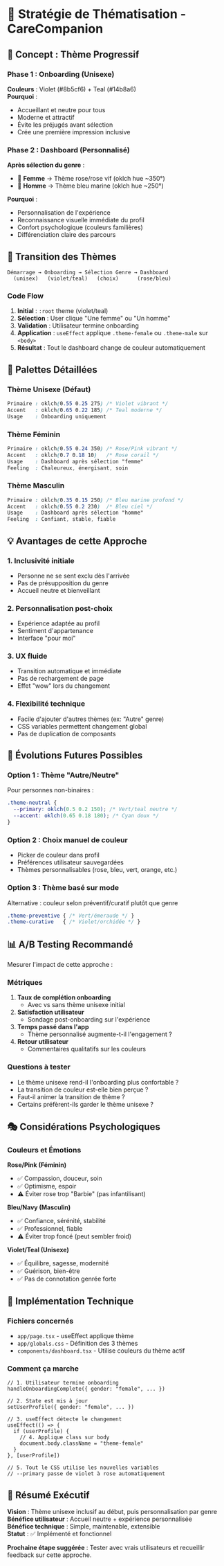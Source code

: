 # 🎨 Stratégie de Thématisation - CareCompanion

## 🎯 Concept : Thème Progressif

### Phase 1 : Onboarding (Unisexe)
**Couleurs** : Violet (#8b5cf6) + Teal (#14b8a6)  
**Pourquoi** : 
- Accueillant et neutre pour tous
- Moderne et attractif
- Évite les préjugés avant sélection
- Crée une première impression inclusive

### Phase 2 : Dashboard (Personnalisé)
**Après sélection du genre** :
- 👩 **Femme** → Thème rose/rose vif (oklch hue ~350°)
- 👨 **Homme** → Thème bleu marine (oklch hue ~250°)

**Pourquoi** :
- Personnalisation de l'expérience
- Reconnaissance visuelle immédiate du profil
- Confort psychologique (couleurs familières)
- Différenciation claire des parcours

## 🔄 Transition des Thèmes

```
Démarrage → Onboarding → Sélection Genre → Dashboard
  (unisex)   (violet/teal)   (choix)      (rose/bleu)
```

### Code Flow
1. **Initial** : `:root` theme (violet/teal)
2. **Sélection** : User clique "Une femme" ou "Un homme"
3. **Validation** : Utilisateur termine onboarding
4. **Application** : `useEffect` applique `.theme-female` ou `.theme-male` sur `<body>`
5. **Résultat** : Tout le dashboard change de couleur automatiquement

## 🎨 Palettes Détaillées

### Thème Unisexe (Défaut)
```css
Primaire : oklch(0.55 0.25 275) /* Violet vibrant */
Accent   : oklch(0.65 0.22 185) /* Teal moderne */
Usage    : Onboarding uniquement
```

### Thème Féminin
```css
Primaire : oklch(0.55 0.24 350) /* Rose/Pink vibrant */
Accent   : oklch(0.7 0.18 10)   /* Rose corail */
Usage    : Dashboard après sélection "femme"
Feeling  : Chaleureux, énergisant, soin
```

### Thème Masculin
```css
Primaire : oklch(0.35 0.15 250) /* Bleu marine profond */
Accent   : oklch(0.55 0.2 230)  /* Bleu ciel */
Usage    : Dashboard après sélection "homme"
Feeling  : Confiant, stable, fiable
```

## 💡 Avantages de cette Approche

### 1. Inclusivité initiale
- Personne ne se sent exclu dès l'arrivée
- Pas de présupposition du genre
- Accueil neutre et bienveillant

### 2. Personnalisation post-choix
- Expérience adaptée au profil
- Sentiment d'appartenance
- Interface "pour moi"

### 3. UX fluide
- Transition automatique et immédiate
- Pas de rechargement de page
- Effet "wow" lors du changement

### 4. Flexibilité technique
- Facile d'ajouter d'autres thèmes (ex: "Autre" genre)
- CSS variables permettent changement global
- Pas de duplication de composants

## 🚀 Évolutions Futures Possibles

### Option 1 : Thème "Autre/Neutre"
Pour personnes non-binaires :
```css
.theme-neutral {
  --primary: oklch(0.5 0.2 150); /* Vert/teal neutre */
  --accent: oklch(0.65 0.18 180); /* Cyan doux */
}
```

### Option 2 : Choix manuel de couleur
- Picker de couleur dans profil
- Préférences utilisateur sauvegardées
- Thèmes personnalisables (rose, bleu, vert, orange, etc.)

### Option 3 : Thème basé sur mode
Alternative : couleur selon préventif/curatif plutôt que genre
```css
.theme-preventive { /* Vert/émeraude */ }
.theme-curative   { /* Violet/orchidée */ }
```

## 📊 A/B Testing Recommandé

Mesurer l'impact de cette approche :

### Métriques
1. **Taux de complétion onboarding**
   - Avec vs sans thème unisexe initial
2. **Satisfaction utilisateur**
   - Sondage post-onboarding sur l'expérience
3. **Temps passé dans l'app**
   - Thème personnalisé augmente-t-il l'engagement ?
4. **Retour utilisateur**
   - Commentaires qualitatifs sur les couleurs

### Questions à tester
- Le thème unisexe rend-il l'onboarding plus confortable ?
- La transition de couleur est-elle bien perçue ?
- Faut-il animer la transition de thème ?
- Certains préfèrent-ils garder le thème unisexe ?

## 🎭 Considérations Psychologiques

### Couleurs et Émotions

**Rose/Pink (Féminin)**
- ✅ Compassion, douceur, soin
- ✅ Optimisme, espoir
- ⚠️ Éviter rose trop "Barbie" (pas infantilisant)

**Bleu/Navy (Masculin)**
- ✅ Confiance, sérénité, stabilité
- ✅ Professionnel, fiable
- ⚠️ Éviter trop foncé (peut sembler froid)

**Violet/Teal (Unisexe)**
- ✅ Équilibre, sagesse, modernité
- ✅ Guérison, bien-être
- ✅ Pas de connotation genrée forte

## 🔧 Implémentation Technique

### Fichiers concernés
- `app/page.tsx` - useEffect applique thème
- `app/globals.css` - Définition des 3 thèmes
- `components/dashboard.tsx` - Utilise couleurs du thème actif

### Comment ça marche
```tsx
// 1. Utilisateur termine onboarding
handleOnboardingComplete({ gender: "female", ... })

// 2. State est mis à jour
setUserProfile({ gender: "female", ... })

// 3. useEffect détecte le changement
useEffect(() => {
  if (userProfile) {
    // 4. Applique class sur body
    document.body.className = "theme-female"
  }
}, [userProfile])

// 5. Tout le CSS utilise les nouvelles variables
// --primary passe de violet à rose automatiquement
```

## 📝 Résumé Exécutif

**Vision** : Thème unisexe inclusif au début, puis personnalisation par genre  
**Bénéfice utilisateur** : Accueil neutre + expérience personnalisée  
**Bénéfice technique** : Simple, maintenable, extensible  
**Statut** : ✅ Implémenté et fonctionnel  

**Prochaine étape suggérée** : Tester avec vrais utilisateurs et recueillir feedback sur cette approche.
